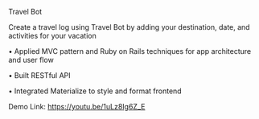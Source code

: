 Travel Bot

Create a travel log using Travel Bot by adding your destination, date, and activities for your vacation


• Applied MVC pattern and Ruby on Rails techniques for app architecture and user flow 

• Built RESTful API

• Integrated Materialize to style and format frontend



Demo Link: https://youtu.be/1uLz8Ig6Z_E
